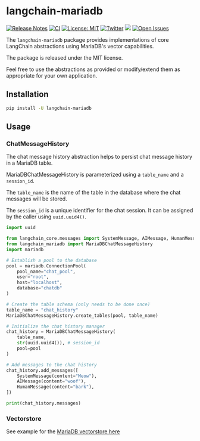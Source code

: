 # langchain-mariadb

[![Release Notes](https://img.shields.io/github/release/langchain-ai/langchain-mariadb)](https://github.com/langchain-ai/langchain-mariadb/releases)
[![CI](https://github.com/langchain-ai/langchain-mariadb/actions/workflows/ci.yml/badge.svg)](https://github.com/langchain-ai/langchain-mariadb/actions/workflows/ci.yml)
[![License: MIT](https://img.shields.io/badge/License-MIT-yellow.svg)](https://opensource.org/licenses/MIT)
[![Twitter](https://img.shields.io/twitter/url/https/twitter.com/langchainai.svg?style=social&label=Follow%20%40LangChainAI)](https://twitter.com/langchainai)
[![](https://dcbadge.vercel.app/api/server/6adMQxSpJS?compact=true&style=flat)](https://discord.gg/6adMQxSpJS)
[![Open Issues](https://img.shields.io/github/issues-raw/langchain-ai/langchain-mariadb)](https://github.com/langchain-ai/langchain-mariadb/issues)

The `langchain-mariadb` package provides implementations of core LangChain abstractions using MariaDB's vector capabilities.

The package is released under the MIT license.

Feel free to use the abstractions as provided or modify/extend them as appropriate for your own application.

## Installation

```bash
pip install -U langchain-mariadb
```

## Usage

### ChatMessageHistory

The chat message history abstraction helps to persist chat message history in a MariaDB table.

MariaDBChatMessageHistory is parameterized using a `table_name` and a `session_id`.

The `table_name` is the name of the table in the database where 
the chat messages will be stored.

The `session_id` is a unique identifier for the chat session. It can be assigned
by the caller using `uuid.uuid4()`.

```python
import uuid

from langchain_core.messages import SystemMessage, AIMessage, HumanMessage
from langchain_mariadb import MariaDBChatMessageHistory
import mariadb

# Establish a pool to the database
pool = mariadb.ConnectionPool(
    pool_name="chat_pool",
    user="root",
    host="localhost",
    database="chatdb"
)

# Create the table schema (only needs to be done once)
table_name = "chat_history"
MariaDBChatMessageHistory.create_tables(pool, table_name)

# Initialize the chat history manager
chat_history = MariaDBChatMessageHistory(
    table_name,
    str(uuid.uuid4()), # session_id
    pool=pool
)

# Add messages to the chat history
chat_history.add_messages([
    SystemMessage(content="Meow"),
    AIMessage(content="woof"),
    HumanMessage(content="bark"),
])

print(chat_history.messages)
```

### Vectorstore

See example for the [MariaDB vectorstore here](./examples/vectorstore.ipynb)
